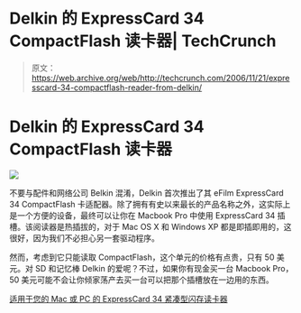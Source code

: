 # Delkin 的 ExpressCard 34 CompactFlash 读卡器| TechCrunch

> 原文：<https://web.archive.org/web/http://techcrunch.com/2006/11/21/expresscard-34-compactflash-reader-from-delkin/>

# Delkin 的 ExpressCard 34 CompactFlash 读卡器

![](img/8514965a67d4baa73ef658d3934abe72.png)

不要与配件和网络公司 Belkin 混淆，Delkin 首次推出了其 eFilm ExpressCard 34 CompactFlash 卡适配器。除了拥有有史以来最长的产品名称之外，这实际上是一个方便的设备，最终可以让你在 Macbook Pro 中使用 ExpressCard 34 插槽。该阅读器是热插拔的，对于 Mac OS X 和 Windows XP 都是即插即用的，这很好，因为我们不必担心另一套驱动程序。

然而，考虑到它只能读取 CompactFlash，这个单元的价格有点贵，只有 50 美元。对 SD 和记忆棒 Delkin 的爱呢？不过，如果你有现金买一台 Macbook Pro，50 美元可能不会让你倾家荡产去买一台可以把那个插槽放在一边用的东西。

[适用于您的 Mac 或 PC 的 ExpressCard 34 紧凑型闪存读卡器](https://web.archive.org/web/20130627213615/http://www.lockergnome.com/nexus/mobile/2006/11/17/expresscard-34-compact-flash-reader-for-your-mac-or-pc/)